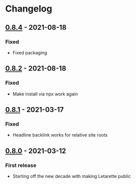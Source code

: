 # Changelog

## [0.8.4] - 2021-08-18
### Fixed
- Fixed packaging

## [0.8.2] - 2021-08-18
### Fixed
- Make install via npx work again

## [0.8.1] - 2021-03-17
### Fixed
- Headline backlink works for relative site roots

## [0.8.0] - 2021-03-12
### First release
- Starting off the new decade with making Letarette public

[0.8.4]: https://github.com/erkkah/sheetleeten/compare/v0.8.2...v0.8.4
[0.8.2]: https://github.com/erkkah/sheetleeten/compare/v0.8.1...v0.8.2
[0.8.1]: https://github.com/erkkah/sheetleeten/compare/v0.8.0...v0.8.1
[0.8.0]: https://github.com/erkkah/sheetleeten/releases/tag/v0.8.0
